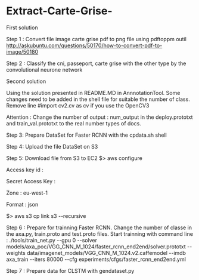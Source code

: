 # Extract-Carte-Grise-

First solution

Step 1 : Convert file image carte grise pdf to png file using pdftoppm outil
http://askubuntu.com/questions/50170/how-to-convert-pdf-to-image/50180

Step 2 : Classify the cni, passeport, carte grise with the other type by the convolutional neurone network

Second solution 

Using the solution presented in README.MD in AnnnotationTool. Some changes need to be added in the shell file for suitable the number of class. Remove line #import cv2.cv as cv if you use the OpenCV3

Attention : Change the number of output : num_output in the deploy.prototxt and train_val.prototxt to the real number types of docs.

Step 3: Prepare DataSet for Faster RCNN with the cpdata.sh shell

Step 4: Upload the file DataSet on S3

Step 5: Download file from S3 to EC2
$> aws configure

 

Access key id : <acces key>

Secret Access Key : <secret access key>

Zone : eu-west-1

Format : json

$> aws s3 cp link s3 --recursive

Step 6 : Prepare for trainning Faster RCNN.
Change the number of classe in the axa.py, train.proto and test.proto files.
Start trainning with command line :
./tools/train_net.py --gpu 0 --solver models/axa_poc/VGG_CNN_M_1024/faster_rcnn_end2end/solver.prototxt --weights data/imagenet_models/VGG_CNN_M_1024.v2.caffemodel --imdb axa_train --iters 80000 --cfg experiments/cfgs/faster_rcnn_end2end.yml

Step 7 : Prepare data for CLSTM with gendataset.py
